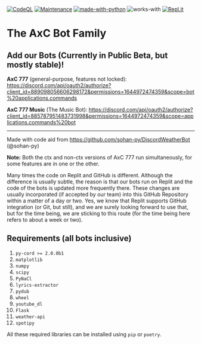 [![CodeQL](https://github.com/chinmoysir/DISCORD-BOT/actions/workflows/codeql-analysis.yml/badge.svg)](https://github.com/chinmoysir/DISCORD-BOT/actions/workflows/codeql-analysis.yml)
[![Maintenance](https://img.shields.io/badge/Maintained%3F-yes-success.svg?labelColor=2d3339)](https://github.com/chinmoysir/DISCORD-BOT/graphs/commit-activity)
[![made-with-python](https://img.shields.io/badge/Made%20in-Python-1f425f.svg?labelColor=2d3339)](https://www.python.org/)
![works-with](https://img.shields.io/badge/Works_with-Python_3.5+-21415b?labelColor=2d3339)
[![Repl.it](https://img.shields.io/badge/Hosted_on-Replit-0d101e.svg?logo=replit&logoColor=white&labelColor=2d3339)](https://replit.com/@Abhisheksaxena4)
# The AxC Bot Family
## Add our Bots (Currently in Public Beta, but mostly stable)!
**AxC 777** (general-purpose, features not locked): https://discord.com/api/oauth2/authorize?client_id=889098056606298172&permissions=1644972474359&scope=bot%20applications.commands 

**AxC 777 Music** (The Music Bot): https://discord.com/api/oauth2/authorize?client_id=885787951483731998&permissions=1644972474359&scope=applications.commands%20bot 

---
Made with code aid from https://github.com/sohan-py/DiscordWeatherBot (@sohan-py)

**Note:** Both the ctx and non-ctx versions of AxC 777 run simultaneously, for some features are in one or the other.

Many times the code on Replit and GitHub is different. Although the difference is usually subtle, the reason is that our bots run on Replit and the code of the bots is updated more frequently there. These changes are usually incorporated (if accepted by our team) into this GitHub Repository within a matter of a day or two. Yes, we know that Replit supports GitHub integration (or Git, but still), and we are surely looking forward to use that, but for the time being, we are sticking to this route (for the time being here refers to about a week or two).

## Requirements (all bots inclusive)
1. `py-cord >= 2.0.0b1`
1. `matplotlib`
1. `numpy`
1. `scipy`
1. `PyNaCl`
1. `lyrics-extractor`
1. `pydub`
1. `wheel`
1. `youtube_dl`
3. `Flask`
4. `weather-api`
5. `spotipy`

All these required libraries can be installed using `pip` or `poetry`.

